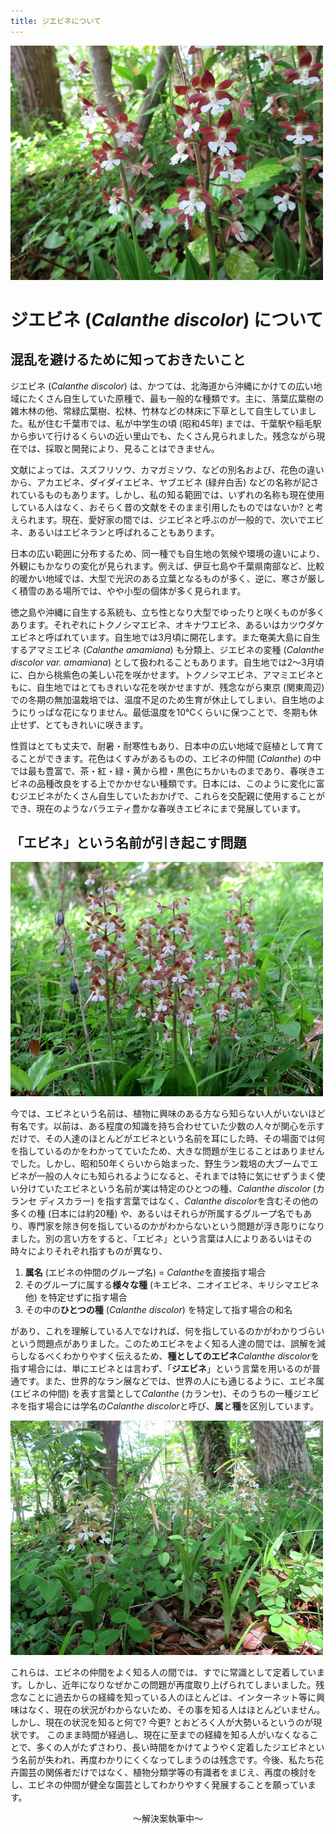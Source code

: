 ```yaml
---
title: ジエビネについて
---
```

<img src="/assets/images/JIEBINE_Calanthe_discolor_1.jpg" width="500" alt="ジエビネ (Calanthe discolor) - Ranyuen" />

ジエビネ (<i>Calanthe discolor</i>) について
==
混乱を避けるために知っておきたいこと
--
ジエビネ (<i>Calanthe discolor</i>) は、かつては、北海道から沖縄にかけての広い地域にたくさん自生していた原種で、最も一般的な種類です。主に、落葉広葉樹の雑木林の他、常緑広葉樹、松林、竹林などの林床に下草として自生していました。私が住む千葉市では、私が中学生の頃 (昭和45年) までは、千葉駅や稲毛駅から歩いて行けるくらいの近い里山でも、たくさん見られました。残念ながら現在では、採取と開発により、見ることはできません。

文献によっては、スズフリソウ、カマガミソウ、などの別名および、花色の違いから、アカエビネ、ダイダイエビネ、ヤブエビネ (緑弁白舌) などの名称が記されているものもあります。しかし、私の知る範囲では、いずれの名称も現在使用している人はなく、おそらく昔の文献をそのまま引用したものではないか? と考えられます。現在、愛好家の間では、ジエビネと呼ぶのが一般的で、次いでエビネ、あるいはエビネランと呼ばれることもあります。

日本の広い範囲に分布するため、同一種でも自生地の気候や環境の違いにより、外観にもかなりの変化が見られます。例えば、伊豆七島や千葉県南部など、比較的暖かい地域では、大型で光沢のある立葉となるものが多く、逆に、寒さが厳しく積雪のある場所では、やや小型の個体が多く見られます。

徳之島や沖縄に自生する系統も、立ち性となり大型でゆったりと咲くものが多くあります。それぞれにトクノシマエビネ、オキナワエビネ、あるいはカツウダケエビネと呼ばれています。自生地では3月頃に開花します。また奄美大島に自生するアマミエビネ (<i>Calanthe amamiana</i>) も分類上、ジエビネの変種 (<i>Calanthe discolor var. amamiana</i>) として扱われることもあります。自生地では2～3月頃に、白から桃紫色の美しい花を咲かせます。トクノシマエビネ、アマミエビネともに、自生地ではとてもきれいな花を咲かせますが、残念ながら東京 (関東周辺) での冬期の無加温栽培では、温度不足のため生育が休止してしまい、自生地のようにりっぱな花になりません。最低温度を10℃くらいに保つことで、冬期も休止せず、とてもきれいに咲きます。

性質はとても丈夫で、耐暑・耐寒性もあり、日本中の広い地域で庭植として育てることができます。花色はくすみがあるものの、エビネの仲間 (<i>Calanthe</i>) の中では最も豊富で、茶・紅・緑・黄から橙・黒色にちかいものまであり、春咲きエビネの品種改良をする上でかかせない種類です。日本には、このように変化に富むジエビネがたくさん自生していたおかげで、これらを交配親に使用することができ、現在のようなバラエティ豊かな春咲きエビネにまで発展しています。

「エビネ」という名前が引き起こす問題
--
<img src="/assets/images/JIEBINE_Calanthe_discolor_2.jpg" width="500" alt="ジエビネ (Calanthe discolor) - Ranyuen" />

今では、エビネという名前は、植物に興味のある方なら知らない人がいないほど有名です。以前は、ある程度の知識を持ち合わせていた少数の人々が関心を示すだけで、その人達のほとんどがエビネという名前を耳にした時、その場面では何を指しているのかをわかってていたため、大きな問題が生じることはありませんでした。しかし、昭和50年くらいから始まった、野生ラン栽培の大ブームでエビネが一般の人々にも知られるようになると、それまでは特に気にせずうまく使い分けていたエビネという名前が実は特定のひとつの種、<i>Calanthe discolor</i> (カランセ ディスカラー) を指す言葉ではなく、<i>Calanthe discolor</i>を含むその他の多くの種 (日本には約20種) や、あるいはそれらが所属するグループ名でもあり、専門家を除き何を指しているのかがわからないという問題が浮き彫りになりました。別の言い方をすると、「エビネ」という言葉は人によりあるいはその時々によりそれぞれ指すものが異なり、

1. <b>属名</b> (エビネの仲間のグループ名) = <i>Calanthe</i>を直接指す場合
2. そのグループに属する<b>様々な種</b> (キエビネ、ニオイエビネ、キリシマエビネ他) を特定せずに指す場合
3. その中の<b>ひとつの種</b> (<i>Calanthe discolor</i>) を特定して指す場合の和名

があり、これを理解している人でなければ、何を指しているのかがわかりづらいという問題点がありました。このためエビネをよく知る人達の間では、誤解を減らしなるべくわかりやすく伝えるため、<b>種としてのエビネ</b><i>Calanthe discolor</i>を指す場合には、単にエビネとは言わず、「<b>ジエビネ</b>」という言葉を用いるのが普通です。また、世界的なラン展などでは、世界の人にも通じるように、エビネ属 (エビネの仲間) を表す言葉として<i>Calanthe</i> (カランセ)、そのうちの一種ジエビネを指す場合には学名の<i>Calanthe discolor</i>と呼び、<b>属</b>と<b>種</b>を区別しています。

<img src="/assets/images/JIEBINE_Calanthe_discolor_3.jpg" width="500" alt="ジエビネ (Calanthe discolor) - Ranyuen" />

これらは、エビネの仲間をよく知る人の間では、すでに常識として定着しています。しかし、近年になりなぜかこの問題が再度取り上げられてしまいました。残念なことに過去からの経緯を知っている人のほとんどは、インターネット等に興味はなく、現在の状況がわからないため、その事を知る人はほとんどいません。しかし、現在の状況を知ると何で? 今更? とおどろく人が大勢いるというのが現状です。 このまま時間が経過し、現在に至までの経緯を知る人がいなくなることで、多くの人がたずさわり、長い時間をかけてようやく定着したジエビネという名前が失われ、再度わかりにくくなってしまうのは残念です。今後、私たち花卉園芸の関係者だけではなく、植物分類学等の有識者をまじえ、再度の検討をし、エビネの仲間が健全な園芸としてわかりやすく発展することを願っています。

<div style="text-align: center;">～解決案執筆中～</div>

